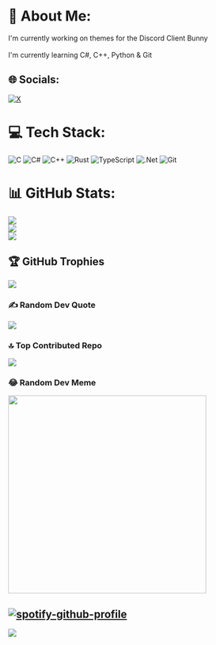 # 💫 About Me:
I'm currently working on themes for the Discord Client Bunny<br><br>I'm currently learning C#, C++, Python & Git


## 🌐 Socials:
[![X](https://img.shields.io/badge/X-black.svg?logo=X&logoColor=white)](https://x.com/whylifeis4) 

# 💻 Tech Stack:
![C](https://img.shields.io/badge/c-%2300599C.svg?style=for-the-badge&logo=c&logoColor=white) ![C#](https://img.shields.io/badge/c%23-%23239120.svg?style=for-the-badge&logo=csharp&logoColor=white) ![C++](https://img.shields.io/badge/c++-%2300599C.svg?style=for-the-badge&logo=c%2B%2B&logoColor=white) ![Rust](https://img.shields.io/badge/rust-%23000000.svg?style=for-the-badge&logo=rust&logoColor=white) ![TypeScript](https://img.shields.io/badge/typescript-%23007ACC.svg?style=for-the-badge&logo=typescript&logoColor=white) ![.Net](https://img.shields.io/badge/.NET-5C2D91?style=for-the-badge&logo=.net&logoColor=white) ![Git](https://img.shields.io/badge/git-%23F05033.svg?style=for-the-badge&logo=git&logoColor=white)
# 📊 GitHub Stats:
![](https://github-readme-stats.vercel.app/api?username=I-794&theme=dark&hide_border=false&include_all_commits=true&count_private=false)<br/>
![](https://github-readme-streak-stats.herokuapp.com/?user=I-794&theme=dark&hide_border=false)<br/>
![](https://github-readme-stats.vercel.app/api/top-langs/?username=I-794&theme=dark&hide_border=false&include_all_commits=true&count_private=false&layout=compact)

## 🏆 GitHub Trophies
![](https://github-profile-trophy.vercel.app/?username=I-794&theme=radical&no-frame=false&no-bg=true&margin-w=4)

### ✍️ Random Dev Quote
![](https://quotes-github-readme.vercel.app/api?type=horizontal&theme=radical)

### 🔝 Top Contributed Repo
![](https://github-contributor-stats.vercel.app/api?username=I-794&limit=5&theme=dark&combine_all_yearly_contributions=true)

### 😂 Random Dev Meme
<img src='https://memer-new.vercel.app/' style="height: 400px;"/>

[![spotify-github-profile](https://spotify-github-profile.kittinanx.com/api/view?uid=3142lpejxvrlvih3mdgjsnuowy2u&cover_image=true&theme=default&show_offline=false&background_color=121212&interchange=false)](https://github.com/kittinan/spotify-github-profile)
---
[![](https://visitcount.itsvg.in/api?id=I-794&icon=0&color=0)](https://visitcount.itsvg.in)

<!-- Proudly created with GPRM ( https://gprm.itsvg.in ) -->
